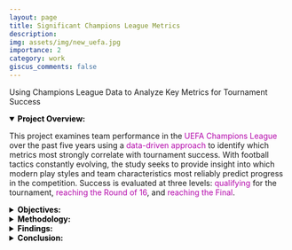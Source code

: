 ```yaml
---
layout: page
title: Significant Champions League Metrics
description: 
img: assets/img/new_uefa.jpg
importance: 2
category: work
giscus_comments: false
---
```


Using Champions League Data to Analyze Key Metrics for Tournament Success 


<!-- PROJECT OVERVIEW -->
<details open>
  <summary style="font-weight: bold; color: black; cursor: pointer;">Project Overview:</summary>
  <p>
    This project examines team performance in the <span style="color: #b509ac;">UEFA Champions League</span> over the past five years using a <span style="color: #b509ac;">data-driven approach</span> to identify which metrics most strongly correlate with tournament success. With football tactics constantly evolving, the study seeks to provide insight into which modern play styles and team characteristics most reliably predict progress in the competition. Success is evaluated at three levels: <span style="color: #b509ac;">qualifying</span> for the tournament, <span style="color: #b509ac;">reaching the Round of 16</span>, and <span style="color: #b509ac;">reaching the Final</span>.
  </p>
</details>

<!-- OBJECTIVES -->
<details>
  <summary style="font-weight: bold; color: black; cursor: pointer;">Objectives:</summary>
  <ul>
    <li>To determine which <span style="color: #b509ac;">performance metrics</span> correlate most strongly with success in the UEFA Champions League</li>
    <li>To test hypotheses regarding the importance of <span style="color: #b509ac;">offensive metrics</span> such as expected goals (xG), possession, and progression</li>
    <li>To evaluate whether <span style="color: #b509ac;">average team age</span> has a measurable effect on tournament outcomes</li>
    <li>To apply <span style="color: #b509ac;">statistical and predictive models</span> (e.g., bootstrapping and logistic regression) for deeper analysis</li>
  </ul>
</details>

<!-- METHODOLOGY -->
<details>
  <summary style="font-weight: bold; color: black; cursor: pointer;">Methodology:</summary>
  <p>
    To explore which metrics contribute most to success in the UEFA Champions League, we began by collecting and merging five years' worth of team-level data from <span style="color: #b509ac;">FBref.com</span>. This dataset included over 35 variables such as <span style="color: #b509ac;">possession percentage</span>, <span style="color: #b509ac;">expected goals (xG)</span>, <span style="color: #b509ac;">progressive actions</span>, and <span style="color: #b509ac;">average team age</span> for each participating team.
  </p>
  <p>
    We defined three levels of tournament success: qualifying for the Champions League, advancing to the Round of 16, and reaching the Final. Our analysis focused on four key metrics:
  </p>
  <ul>
    <li><span style="color: #b509ac;">Expected Goals (xG)</span></li>
    <li><span style="color: #b509ac;">Possession (%)</span></li>
    <li><span style="color: #b509ac;">Progressive Carries and Passes</span></li>
    <li><span style="color: #b509ac;">Average Team Age</span></li>
  </ul>
  <p>For each of these metrics, we performed the following steps:</p>
  <ol>
    <li><span style="color: #b509ac;">Descriptive Analysis</span> – We calculated means, variances, and distributions.</li>
    <li><span style="color: #b509ac;">Bootstrapping</span> – We generated 1,000 bootstrap samples to estimate confidence intervals.</li>
    <li><span style="color: #b509ac;">Correlation Analysis</span> – We computed correlation coefficients to assess associations.</li>
    <li><span style="color: #b509ac;">Logistic Regression</span> – We modeled how each metric influenced tournament progression.</li>
  </ol>
</details>

<!-- FINDINGS -->
<details>
  <summary style="font-weight: bold; color: black; cursor: pointer;">Findings:</summary>

  <!-- xG -->
  <details>
    <summary style="font-weight: bold; color: black; cursor: pointer;">Expected Goals (xG):</summary>
    <ul>
      <li>Strong indicator of success, especially for <span style="color: #b509ac;">reaching the Round of 16</span> (correlation ≈ 0.57)</li>
      <li>Finalist teams averaged over <span style="color: #b509ac;">2 xG per game</span></li>
      <li>Logistic regression: finalists had ~<span style="color: #b509ac;">2.31 xG/game</span></li>
    </ul>
  </details>

  <!-- Possession -->
  <details>
    <summary style="font-weight: bold; color: black; cursor: pointer;">Possession:</summary>
    <ul>
      <li>Average tournament possession: <span style="color: #b509ac;">49.2%</span></li>
      <li>Positive correlation between possession and xG (<span style="color: #b509ac;">r ≈ 0.65</span>)</li>
      <li>Each 1% increase in possession raised odds of Round of 16 by <span style="color: #b509ac;">15%</span>, Final by <span style="color: #b509ac;">5%</span></li>
    </ul>
    <div class="row">
      <div class="col-sm mt-3 mt-md-0" style="max-width: 500px; margin: 0 auto;">
        {% include figure.liquid loading="eager" path="assets/img/poss.png" title="Possession vs Expected Goals" class="img-fluid rounded z-depth-1" %}
      </div>
    </div>
    <div class="caption text-center">
      Teams with higher possession tended to generate more expected goals and achieve deeper tournament runs.
    </div>
  </details>

  <!-- Progressive Carries and Passes -->
  <details>
    <summary style="font-weight: bold; color: black; cursor: pointer;">Progressive Carries and Passes:</summary>
    <ul>
      <li>Finalist teams: >250 progressive carries, >500 progressive passes</li>
      <li>Higher progression rates associated with xG between <span style="color: #b509ac;">1.5–2.5</span></li>
      <li>Regression confirmed positive impact on progression</li>
    </ul>
    <div class="row">
      <div class="col-sm mt-3 mt-md-0" style="max-width: 500px; margin: 0 auto;">
        {% include figure.liquid loading="eager" path="assets/img/prgc.png" title="Progressive Carries" class="img-fluid rounded z-depth-1" %}
      </div>
    </div>
    <div class="caption text-center">
      Progressive carries (PrgC) were significantly higher among top-performing teams.
    </div>

    <div class="row">
      <div class="col-sm mt-3 mt-md-0" style="max-width: 500px; margin: 0 auto;">
        {% include figure.liquid loading="eager" path="assets/img/prgp.png" title="Progressive Passes" class="img-fluid rounded z-depth-1" %}
      </div>
    </div>
    <div class="caption text-center">
      Teams reaching the finals completed more than 500 progressive passes on average.
    </div>
  </details>

  <!-- Average Team Age -->
  <details>
    <summary style="font-weight: bold; color: black; cursor: pointer;">Average Team Age:</summary>
    <ul>
      <li>Mean age: ~<span style="color: #b509ac;">26 years</span></li>
      <li>Slight positive correlation with xG (r ≈ 0.2), but not statistically significant</li>
      <li>Confidence interval for age coefficient included zero</li>
    </ul>
    <div class="row">
      <div class="col-sm mt-3 mt-md-0" style="max-width: 500px; margin: 0 auto;">
        {% include figure.liquid loading="eager" path="assets/img/age.png" title="Team Age Distribution" class="img-fluid rounded z-depth-1" %}
      </div>
    </div>
    <div class="caption text-center">
      While most finalists had players aged 26–28, age was not a strong predictor of tournament success.
    </div>
  </details>
</details>

<!-- CONCLUSION -->
<details>
  <summary style="font-weight: bold; color: black; cursor: pointer;">Conclusion:</summary>
  <p>
    <span style="color: #b509ac;">Expected goals</span>, <span style="color: #b509ac;">possession</span>, and <span style="color: #b509ac;">progressive actions</span> are meaningful indicators of success in the Champions League. <span style="color: #b509ac;">Age</span> appears less predictive, emphasizing the value of <span style="color: #b509ac;">tactical execution</span> over demographic factors. The combination of <span style="color: #b509ac;">bootstrapping</span> and <span style="color: #b509ac;">regression modeling</span> provided robust insights, showing that <span style="color: #b509ac;">high-quality offensive output</span> and <span style="color: #b509ac;">ball control</span> are vital for tournament success.
  </p>
</details>
